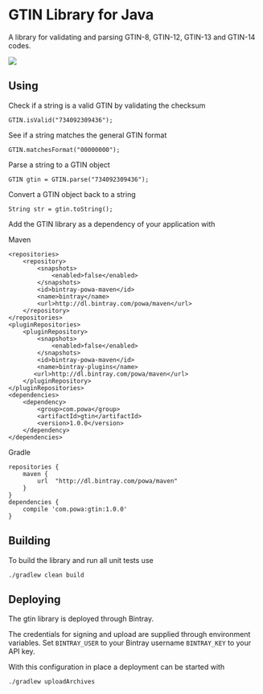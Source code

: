 # GTIN Library for Java

A library for validating and parsing GTIN-8, GTIN-12, GTIN-13 and GTIN-14 codes.

<a href="https://travis-ci.org/powa/gtin"><img src="https://travis-ci.org/powa/gtin.svg?branch=master"></a>

## Using

Check if a string is a valid GTIN by validating the checksum

    GTIN.isValid("734092309436");

See if a string matches the general GTIN format

    GTIN.matchesFormat("00000000");

Parse a string to a GTIN object

    GTIN gtin = GTIN.parse("734092309436");

Convert a GTIN object back to a string

    String str = gtin.toString();

Add the GTIN library as a dependency of your application with

Maven

    <repositories>
        <repository>
            <snapshots>
                <enabled>false</enabled>
            </snapshots>
            <id>bintray-powa-maven</id>
            <name>bintray</name>
            <url>http://dl.bintray.com/powa/maven</url>
        </repository>
    </repositories>
    <pluginRepositories>
        <pluginRepository>
            <snapshots>
                <enabled>false</enabled>
            </snapshots>
            <id>bintray-powa-maven</id>
            <name>bintray-plugins</name>
           <url>http://dl.bintray.com/powa/maven</url>
        </pluginRepository>
    </pluginRepositories>
    <dependencies>
        <dependency>
            <group>com.powa</group>
            <artifactId>gtin</artifactId>
            <version>1.0.0</version>
        </dependency>
    </dependencies>

Gradle

    repositories {
        maven {
            url  "http://dl.bintray.com/powa/maven"
        }
    }
    dependencies {
        compile 'com.powa:gtin:1.0.0'
    }

## Building

To build the library and run all unit tests use

    ./gradlew clean build

## Deploying

The gtin library is deployed through Bintray.

The credentials for signing and upload are supplied through environment variables.
Set `BINTRAY_USER` to your Bintray username `BINTRAY_KEY` to your API key.

With this configuration in place a deployment can be started with

    ./gradlew uploadArchives

